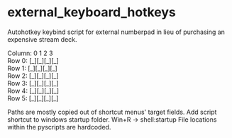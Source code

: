 # external_keyboard_hotkeys
Autohotkey keybind script for external numberpad in lieu of purchasing an expensive stream deck.

Column: 0  1  2  3  
Row 0: \[\_\]\[\_\]\[\_\]\[\_\]   
Row 1: \[\_\]\[\_\]\[\_\]\[\_\]  
Row 2: \[\_\]\[\_\]\[\_\]\[\_\]  
Row 3: \[\_\]\[\_\]\[\_\]\[\_\]  
Row 4: \[\_\]\[\_\]\[\_\]\[\_\]   
Row 5: \[\_\]\[\_\]\[\_\]\[\_\]  

Paths are mostly copied out of shortcut menus' target fields.
Add script shortcut to windows startup folder. Win+R -> shell:startup
File locations within the pyscripts are hardcoded.

